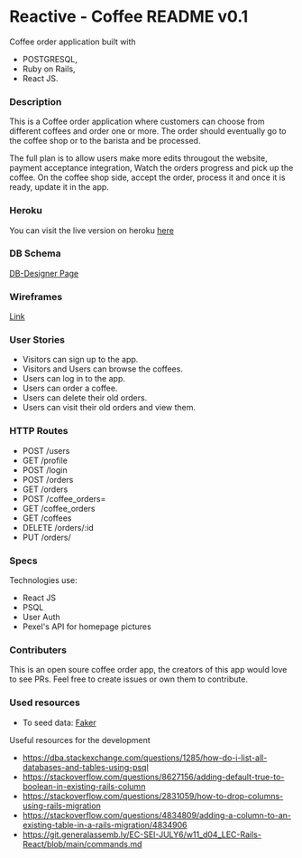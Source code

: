 # Reactive - Coffee README v0.1

Coffee order application built with 
- POSTGRESQL, 
- Ruby on Rails, 
- React JS.

### Description 
This is a Coffee order application where customers can choose from different coffees and order one or more.
The order should eventually go to the coffee shop or to the barista and be processed.

The full plan is to allow users make more edits througout the website, payment acceptance integration, Watch the orders progress and pick up the coffee.
On the coffee shop side, accept the order, process it and once it is ready, update it in the app.

### Heroku
You can visit the live version on heroku [here](https://reactive-coffee-staging.herokuapp.com/)

### DB Schema
[DB-Designer Page](https://dbdesigner.page.link/H4oAA5PXJoeVHj8w9)

### Wireframes
[Link](https://www.figma.com/file/RbdjFNpElvuWHeMOC6t3Ol/Untitled?node-id=0%3A1)

### User Stories
- Visitors can sign up to the app.
- Visitors and Users can browse the coffees.
- Users can log in to the app.
- Users can order a coffee.
- Users can delete their old orders. 
- Users can visit their old orders and view them.


### HTTP Routes
- POST /users
- GET /profile
- POST /login
- POST /orders
- GET /orders
- POST /coffee_orders=
- GET /coffee_orders
- GET /coffees
- DELETE /orders/:id
- PUT /orders/

### Specs
Technologies use: 
- React JS
- PSQL
- User Auth
- Pexel's API for homepage pictures

### Contributers
This is an open soure coffee order app, the creators of this app would love to see PRs.
Feel free to create issues or own them to contribute.


### Used resources
- To seed data: [Faker](https://github.com/faker-ruby/faker/blob/master/doc/default/coffee.md)

Useful resources for the development
- https://dba.stackexchange.com/questions/1285/how-do-i-list-all-databases-and-tables-using-psql
- https://stackoverflow.com/questions/8627156/adding-default-true-to-boolean-in-existing-rails-column
- https://stackoverflow.com/questions/2831059/how-to-drop-columns-using-rails-migration
- https://stackoverflow.com/questions/4834809/adding-a-column-to-an-existing-table-in-a-rails-migration/4834906
- https://git.generalassemb.ly/EC-SEI-JULY6/w11_d04_LEC-Rails-React/blob/main/commands.md